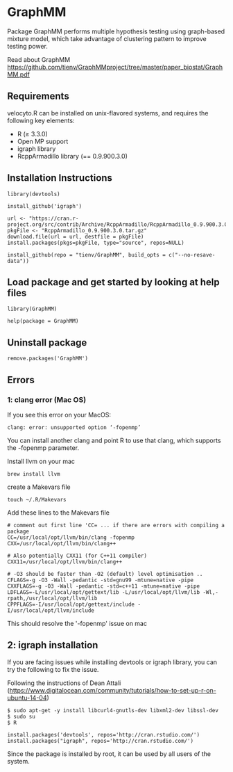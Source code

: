 # GraphMM
Package GraphMM performs multiple hypothesis testing using graph-based mixture model, which take advantage of clustering pattern to improve testing power. 

Read about GraphMM https://github.com/tienv/GraphMMproject/tree/master/paper_biostat/GraphMM.pdf

## Requirements
velocyto.R can be installed on unix-flavored systems, and requires the following key elements:

* R (≥ 3.3.0)
* Open MP support
* igraph library
* RcppArmadillo library (== 0.9.900.3.0)

## Installation Instructions

`library(devtools)` 

`install_github('igraph')`

```
url <- "https://cran.r-project.org/src/contrib/Archive/RcppArmadillo/RcppArmadillo_0.9.900.3.0.tar.gz"
pkgFile <- "RcppArmadillo_0.9.900.3.0.tar.gz"
download.file(url = url, destfile = pkgFile)
install.packages(pkgs=pkgFile, type="source", repos=NULL)
```

`install_github(repo = "tienv/GraphMM", build_opts = c("--no-resave-data"))`

## Load package and get started by looking at help files
`library(GraphMM)`

`help(package = GraphMM)`

## Uninstall package
`remove.packages('GraphMM')`

## Errors 
### 1: clang error (Mac OS)
If you see this error on your MacOS:

`clang: error: unsupported option ‘-fopenmp’`

You can install another clang and point R to use that clang, which supports the -fopenmp parameter.

Install llvm on your mac

`brew install llvm`

create a Makevars file

`touch ~/.R/Makevars`

Add these lines to the Makevars file

```
# comment out first line 'CC= ... if there are errors with compiling a package
CC=/usr/local/opt/llvm/bin/clang -fopenmp
CXX=/usr/local/opt/llvm/bin/clang++

# Also potentially CXX11 (for C++11 compiler)
CXX11=/usr/local/opt/llvm/bin/clang++

# -O3 should be faster than -O2 (default) level optimisation ..
CFLAGS=-g -O3 -Wall -pedantic -std=gnu99 -mtune=native -pipe
CXXFLAGS=-g -O3 -Wall -pedantic -std=c++11 -mtune=native -pipe
LDFLAGS=-L/usr/local/opt/gettext/lib -L/usr/local/opt/llvm/lib -Wl,-rpath,/usr/local/opt/llvm/lib
CPPFLAGS=-I/usr/local/opt/gettext/include -I/usr/local/opt/llvm/include
```
This should resolve the '-fopenmp' issue on mac

## 2: igraph installation

If you are facing issues while installing devtools or igraph library, you can try the following to fix the issue. 

Following the instructions of Dean Attali (https://www.digitalocean.com/community/tutorials/how-to-set-up-r-on-ubuntu-14-04)

```
$ sudo apt-get -y install libcurl4-gnutls-dev libxml2-dev libssl-dev
$ sudo su  
$ R
```
```
install.packages('devtools', repos='http://cran.rstudio.com/')
install.packages("igraph", repos='http://cran.rstudio.com/')
```
Since the package is installed by root, it can be used by all users of the system.
